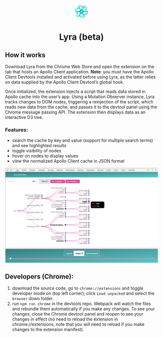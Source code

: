 <p align="center">
  <img width="50" src="src/assets/lyra_chrome_logo_med.png">
  <h1 align="center">Lyra (beta) </h1>
</p>

## How it works

Download Lyra from the Chrome Web Store and open the extension on the tab that hosts an Apollo Client application. **Note**: you must have the Apollo Client Devtools installed and activated before using Lyra, as the latter relies on data supplied by the Apollo Client Devtool’s global hook.

Once initialized, the extension injects a script that reads data stored in Apollo cache into the user’s app. Using a Mutation Observer instance, Lyra tracks changes to DOM nodes, triggering a reinjection of the script, which reads new data from the cache, and passes it to the devtool panel using the Chrome message passing API. The extension then displays data as an interactive D3 tree.

### Features:

- search the cache by key and value (support for multiple search terms) and see highlighted results
- toggle visibility of nodes
- hover on nodes to display values
- view the normalized Apollo Client cache in JSON format

<img src="src/assets/search.png">

## Developers (Chrome):

1. download the source code, go to `chrome://extensions` and toggle developer mode on (top left corner); click `Load unpacked` and select the `browser` down folder.
2. run `npm run chrome` in the devtools repo. Webpack will watch the files and rebundle them automatically if you make any changes. To see your changes, close the Chrome devtool panel and reopen to see your changes in effect (no need to reload the extension in chrome://extensions, note that you will need to reload if you make changes to the extension manifest).
